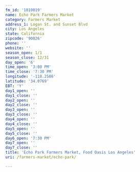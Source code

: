 ```yaml
---
fm_id: '1010019'
name: Echo Park Farmers Market
category: Farmers Market
address_1: Logan St. and Sunset Blvd
city: Los Angeles
state: California
zipcode: '90026'
phone: ''
website: ''
season_open: 1/1
season_close: 12/31
day_open: '6'
time_open: '3:00 PM'
time_close: '7:30 PM'
longitude: '-118.2586'
latitude: '34.0769'
EBT: 'Y'
day1_open: ''
day1_close: ''
day2_open: ''
day2_close: ''
day3_open: ''
day3_close: ''
day4_open: ''
day4_close: ''
day5_open: ''
day5_close: ''
day6_open: '7:30 PM'
day7_open: ''
day7_close: ''
title: 'Echo Park Farmers Market, Food Oasis Los Angeles'
uri: /farmers-market/echo-park/

---
```

